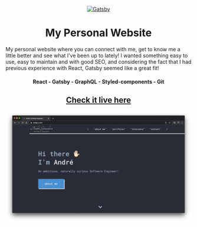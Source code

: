 <p align="center">
  <a href="https://www.andgcv.com/">
    <img alt="Gatsby" src="https://www.andgcv.com/brand-share-dark.png" width="250" />
  </a>
</p>
<h1 align="center">
  My Personal Website
</h1>

My personal website where you can connect with me, get to know me a little better and see what I’ve been up to lately! I wanted something easy to use, easy to maintain and with good SEO, and considering the fact that I had previous experience with React, Gatsby seemed like a great fit!

<h4 align="center">React - Gatsby - GraphQL - Styled-components - Git</h4>

<h2 align="center"><a href="https://www.andgcv.com/">Check it live here</a></h2>

![Thumbnail](thumbnail.png)